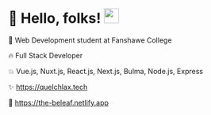 # :rocket: Hello, folks! <img src="https://raw.githubusercontent.com/MartinHeinz/MartinHeinz/master/wave.gif" width="30px">

:seedling: Web Development student at Fanshawe College

:fire: Full Stack Developer

:boom: Vue.js, Nuxt.js, React.js, Next.js, Bulma, Node.js, Express

:sparkles: https://quelchlax.tech

:seedling: https://the-beleaf.netlify.app
